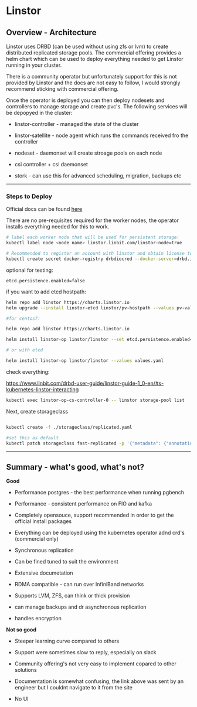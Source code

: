 # Linstor

## Overview - Architecture

Linstor uses DRBD (can be used without using zfs or lvm) to create distributed replicated storage pools. The commercial offering provides a helm chart which can be used to deploy everything needed to get Linstor running in your cluster.

There is a community operator but unfortunately support for this is not provided by Linstor and the docs are not easy to follow, I would strongly recommend sticking with commercial offering.

Once the operator is deployed you can then deploy nodesets and controllers to manage storage and create pvc's. The following services will be depopyed in the cluster:

- linstor-controller - managed the state of the cluster

- linstor-satellite - node agent which runs the commands received fro the controller

- nodeset - daemonset will create stroage pools on each node

- csi controller + csi daemonset

- stork - can use this for advanced scheduling, migration, backups etc


---------

### Steps to Deploy

Official docs can be found [here](https://www.linbit.com/drbd-user-guide/linstor-guide-1_0-en/#ch-kubernetes)

There are no pre-requisites required for the worker nodes, the operator installs everything needed for this to work.

```bash
# label each worker node that will be used for persistent storage:
kubectl label node <node name> linstor.linbit.com/linstor-node=true

# Recommended to register an account with linstor and obtain license to use their official helm chart and images: 
kubectl create secret docker-registry drbdiocred --docker-server=drbd.io --docker-username=<linstor username> --docker-email=<email address registrered with linstor> --docker-password=<linstor password>
```

optional for testing:

`etcd.persistence.enabled=false`

if you want to add etcd hostpath:
```bash
helm repo add linstor https://charts.linstor.io
helm upgrade --install linstor-etcd linstor/pv-hostpath --values pv-values.yaml

#for centos7:

helm repo add linstor https://charts.linstor.io

helm install linstor-op linstor/linstor --set etcd.persistence.enabled=false --set operator.nodeSet.automaticStorageType=LVMTHIN

# or with etcd

helm install linstor-op linstor/linstor --values values.yaml
```

check everything:

https://www.linbit.com/drbd-user-guide/linstor-guide-1_0-en/#s-kubernetes-linstor-interacting

```bash
kubectl exec linstor-op-cs-controller-0 -- linstor storage-pool list
```

Next, create storageclass

```bash

kubectl create -f ./storageclass/replicated.yaml

#set this as default
kubectl patch storageclass fast-replicated -p '{"metadata": {"annotations":{"storageclass.kubernetes.io/is-default-class":"true"}}}'
```

----------

## Summary - what's good, what's not?

**Good**

- Performance postgres - the best performance when running pgbench

- Performance - consistent performance on FIO and kafka 

- Completely opensouce, support recommended in order to get the official install packages

- Everything can be deployed using the kubernetes operator adnd crd's (commercial only)

- Synchronous replication

- Can be fined tuned to suit the environment

- Extensive documetation

- RDMA compatible -  can run over InfiniBand networks

- Supports LVM, ZFS, can think or thick provision

- can manage backups and dr asynchronous replication

- handles encryption


**Not so good**

- Steeper learning curve compared to others

- Support were sometimes slow to reply, especially on slack

- Community offering's not very easy to implement copared to other solutions

- Documentation is somewhat confusing, the link above was sent by an engineer but I couldnt navigate to it from the site

- No UI
